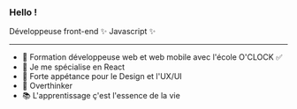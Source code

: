 ### Hello ! 


Développeuse front-end ✨ Javascript ✨

___________

- 🔭 Formation développeuse web et web mobile avec l'école O'CLOCK  ✅
- 🌱 Je me spécialise en React
- 🔀 Forte appétance pour le Design et l'UX/UI
- 💭 Overthinker
- 📚 L'apprentissage ç'est l'essence de la vie


